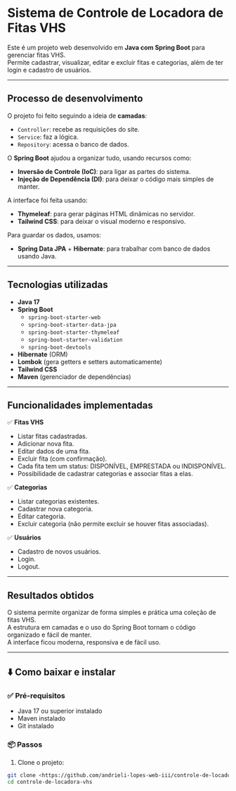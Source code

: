 # Sistema de Controle de Locadora de Fitas VHS

Este é um projeto web desenvolvido em **Java com Spring Boot** para gerenciar fitas VHS.  
Permite cadastrar, visualizar, editar e excluir fitas e categorias, além de ter login e cadastro de usuários.

---

## Processo de desenvolvimento

O projeto foi feito seguindo a ideia de **camadas**:
- `Controller`: recebe as requisições do site.
- `Service`: faz a lógica.
- `Repository`: acessa o banco de dados.

O **Spring Boot** ajudou a organizar tudo, usando recursos como:
- **Inversão de Controle (IoC)**: para ligar as partes do sistema.
- **Injeção de Dependência (DI)**: para deixar o código mais simples de manter.

A interface foi feita usando:
- **Thymeleaf**: para gerar páginas HTML dinâmicas no servidor.
- **Tailwind CSS**: para deixar o visual moderno e responsivo.

Para guardar os dados, usamos:
- **Spring Data JPA** + **Hibernate**: para trabalhar com banco de dados usando Java.
---

## Tecnologias utilizadas

- **Java 17**
- **Spring Boot**
  - `spring-boot-starter-web`
  - `spring-boot-starter-data-jpa`
  - `spring-boot-starter-thymeleaf`
  - `spring-boot-starter-validation`
  - `spring-boot-devtools`
- **Hibernate** (ORM)
- **Lombok** (gera getters e setters automaticamente)
- **Tailwind CSS**
- **Maven** (gerenciador de dependências)

---

## Funcionalidades implementadas

✅ **Fitas VHS**
- Listar fitas cadastradas.
- Adicionar nova fita.
- Editar dados de uma fita.
- Excluir fita (com confirmação).
- Cada fita tem um status: DISPONÍVEL, EMPRESTADA ou INDISPONÍVEL.
- Possibilidade de cadastrar categorias e associar fitas a elas.

✅ **Categorias**
- Listar categorias existentes.
- Cadastrar nova categoria.
- Editar categoria.
- Excluir categoria (não permite excluir se houver fitas associadas).

✅ **Usuários**
- Cadastro de novos usuários.
- Login.
- Logout.

---

## Resultados obtidos

O sistema permite organizar de forma simples e prática uma coleção de fitas VHS.  
A estrutura em camadas e o uso do Spring Boot tornam o código organizado e fácil de manter.  
A interface ficou moderna, responsiva e de fácil uso.

---

## ⬇️ Como baixar e instalar

### ✅ Pré-requisitos
- Java 17 ou superior instalado
- Maven instalado
- Git instalado

### 📦 Passos

1. Clone o projeto:
```bash
git clone <https://github.com/andrieli-lopes-web-iii/controle-de-locadora-vhs.git>
cd controle-de-locadora-vhs
